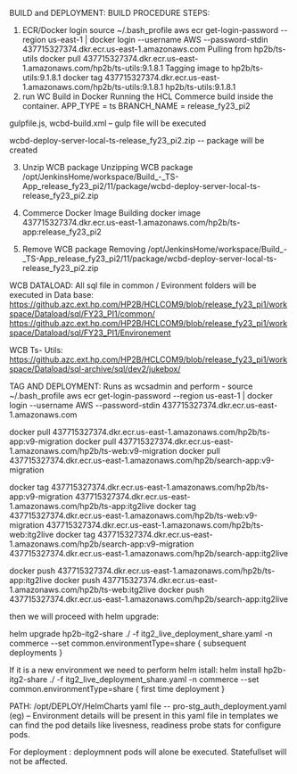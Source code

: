 BUILD and DEPLOYMENT:
BUILD PROCEDURE STEPS:
1.	ECR/Docker login
source ~/.bash_profile
aws ecr get-login-password --region us-east-1 | docker login --username AWS --password-stdin 437715327374.dkr.ecr.us-east-1.amazonaws.com
Pulling from hp2b/ts-utils
docker pull 437715327374.dkr.ecr.us-east-1.amazonaws.com/hp2b/ts-utils:9.1.8.1
Tagging image to hp2b/ts-utils:9.1.8.1
docker tag 437715327374.dkr.ecr.us-east-1.amazonaws.com/hp2b/ts-utils:9.1.8.1 hp2b/ts-utils:9.1.8.1
2.	run WC Build in Docker
Running the HCL Commerce build inside the container.
APP_TYPE     = ts
BRANCH_NAME  = release_fy23_pi2

gulpfile.js, wcbd-build.xml  – gulp file will be executed

wcbd-deploy-server-local-ts-release_fy23_pi2.zip  -- package will be created

3.	Unzip WCB package
Unzipping WCB package /opt/JenkinsHome/workspace/Build_-_TS-App_release_fy23_pi2/11/package/wcbd-deploy-server-local-ts-release_fy23_pi2.zip

4.	Commerce Docker Image
Building docker image 437715327374.dkr.ecr.us-east-1.amazonaws.com/hp2b/ts-app:release_fy23_pi2

5.	Remove WCB package
Removing /opt/JenkinsHome/workspace/Build_-_TS-App_release_fy23_pi2/11/package/wcbd-deploy-server-local-ts-release_fy23_pi2.zip

WCB DATALOAD:
All sql file in common / Evironment folders will be executed in Data base:
https://github.azc.ext.hp.com/HP2B/HCLCOM9/blob/release_fy23_pi1/workspace/Dataload/sql/FY23_PI1/common/
https://github.azc.ext.hp.com/HP2B/HCLCOM9/blob/release_fy23_pi1/workspace/Dataload/sql/FY23_PI1/Environement

WCB Ts- Utils:
https://github.azc.ext.hp.com/HP2B/HCLCOM9/blob/release_fy23_pi1/workspace/Dataload/sql-archive/sql/dev2/jukebox/ 


TAG AND DEPLOYMENT:
Runs as wcsadmin and perform - source ~/.bash_profile
aws ecr get-login-password --region us-east-1 | docker login --username AWS --password-stdin 437715327374.dkr.ecr.us-east-1.amazonaws.com

docker pull 437715327374.dkr.ecr.us-east-1.amazonaws.com/hp2b/ts-app:v9-migration 
docker pull 437715327374.dkr.ecr.us-east-1.amazonaws.com/hp2b/ts-web:v9-migration 
docker pull 437715327374.dkr.ecr.us-east-1.amazonaws.com/hp2b/search-app:v9-migration 

docker tag 437715327374.dkr.ecr.us-east-1.amazonaws.com/hp2b/ts-app:v9-migration  437715327374.dkr.ecr.us-east-1.amazonaws.com/hp2b/ts-app:itg2live
docker tag 437715327374.dkr.ecr.us-east-1.amazonaws.com/hp2b/ts-web:v9-migration  437715327374.dkr.ecr.us-east-1.amazonaws.com/hp2b/ts-web:itg2live
docker tag 437715327374.dkr.ecr.us-east-1.amazonaws.com/hp2b/search-app:v9-migration  437715327374.dkr.ecr.us-east-1.amazonaws.com/hp2b/search-app:itg2live

docker push 437715327374.dkr.ecr.us-east-1.amazonaws.com/hp2b/ts-app:itg2live 
docker push 437715327374.dkr.ecr.us-east-1.amazonaws.com/hp2b/ts-web:itg2live
docker push 437715327374.dkr.ecr.us-east-1.amazonaws.com/hp2b/search-app:itg2live

then we will proceed with helm upgrade:

helm upgrade hp2b-itg2-share ./ -f itg2_live_deployment_share.yaml -n commerce --set common.environmentType=share { subsequent deployments }

If it is a new environment we need to perform helm istall:
helm install hp2b-itg2-share ./ -f itg2_live_deployment_share.yaml -n commerce --set common.environmentType=share { first time deployment }

PATH: /opt/DEPLOY/HelmCharts
yaml file -- pro-stg_auth_deployment.yaml (eg) – Environment details will be present in this yaml file
in templates we can find the pod details like livesness, readiness probe stats for configure pods.

For deployment :
deploymnent pods will alone be executed.
Statefullset will not be affected.

